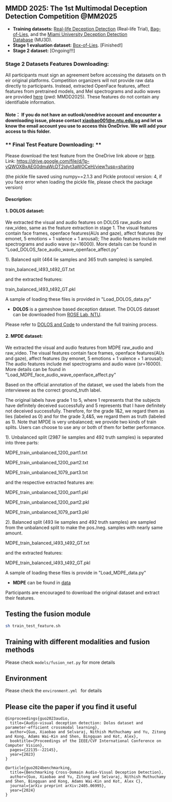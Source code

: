 ## MMDD 2025: The 1st Multimodal Deception Detection Competition @MM2025


-   **Training datasets:** [Real-life Deception Detection](https://public.websites.umich.edu/~zmohamed/resources.html) (Real-life Trial), [Bag-of-Lies](https://iab-rubric.org/index.php/bag-of-lies), and the [Miami University Deception Detection Database](https://sc.lib.miamioh.edu/handle/2374.MIA/6067) (MU3D).
-   **Stage 1 evaluation dataset:** [Box-of-Lies](https://web.eecs.umich.edu/~mihalcea/downloads.html#multimodalDialogDeception). [Finished!]
-   **Stage 2 dataset:** [Ongoing!!!]


### **Stage 2 Datasets Features Downloading:**

All participants must sign an agreement before accessing the datasets on their original platforms. Competition organizers will not provide raw data directly to participants. Instead, extracted OpenFace features, affect features from pretrained models, and Mel spectrograms and audio waves are provided [here](https://entuedu-my.sharepoint.com/:f:/g/personal/xiaobao001_e_ntu_edu_sg/EjSbeaVHhExIp7NJ5SClWZYBP4VaCMR6JJi-PjNijsUbqA?e=A1mYda) (pwd: MMDD2025). These features do not contain any identifiable information.

#### Note： If you do not have an outlook/onedrive account and encounter a downloading issue, please contact xiaobao001@e.ntu.edu.sg and let us know the email account you use to access this OneDrive. We will add your access to this folder.

### ** Final Test Feature Downloading: **

Please download the test feature from the OneDrive link above or [here](https://drive.google.com/file/d/1p-vQWOXBxAEG0dmaWcDT2jdyt3aWOCeH/view?usp=sharing). Link: https://drive.google.com/file/d/1p-vQWOXBxAEG0dmaWcDT2jdyt3aWOCeH/view?usp=sharing

(the pickle file saved using numpy==2.1.3 and Pickle protocol version: 4, if you face error when loading the pickle file, please check the package version)

#### Description:
  #### 1. DOLOS dataset:

We extracted the visual and audio features on DOLOS raw_audio and raw_video, same as the feature extraction in stage 1.
The visual features contain face frames, openface features(AUs and gaze),
affect features (by emonet, 5 emotions + 1 valence + 1 arousal); The audio features include mel spectrograms and audio wave (sr=16000).
More details can be found in "Load_DOLOS_face_audio_wave_openface_affect.py"


1). Balanced split (464 lie samples and 365 truth samples) is sampled.

train_balanced_l493_t492_GT.txt

and the extracted features:

train_balanced_l493_t492_GT.pkl

A sample of loading these files is provided in "Load_DOLOS_data.py"



- **DOLOS** is a gameshow based deception dataset. The DOLOS dataset can be downloaded from [ROSE Lab, NTU](https://rose1.ntu.edu.sg/dataset/DOLOS/). 

Please refer to [DOLOS and Code](https://github.com/NMS05/Audio-Visual-Deception-Detection-DOLOS-Dataset-and-Parameter-Efficient-Crossmodal-Learning/tree/main) to understand the full training process.


#### 2. MPDE dataset:

We extracted the visual and audio features from MDPE raw_audio and raw_video. The visual features contain face frames, openface features(AUs and gaze),
affect features (by emonet, 5 emotions + 1 valence + 1 arousal); The audio features include mel spectrograms and audio wave (sr=16000).
More details can be found in "Load_MDPE_face_audio_wave_openface_affect.py"

Based on the official annotation of the dataset, we used the labels from the interviewee as the correct ground_truth label.

The original labels have grade 1 to 5, where 1 represents that the subjects have definitely deceived successfully and 5 represents that I have definitely not deceived successfully.
Therefore, for the grade 1&2, we regard them as lies (labeled as 0) and for the grade 3,4&5, we regard them as truth (labeled as 1).
Note that MPDE is very unbalanced; we provide two kinds of train splits. Users can choose to use any or both of them for better performance.

1). Unbalanced split (2987 lie samples and 492 truth samples) is separated into three parts:

MDPE_train_unbalanced_1200_part1.txt

MDPE_train_unbalanced_1200_part2.txt

MDPE_train_unbalanced_1079_part3.txt

and the respective extracted features are:

MDPE_train_unbalanced_1200_part1.pkl

MDPE_train_unbalanced_1200_part2.pkl

MDPE_train_unbalanced_1079_part3.pkl


2). Balanced split (493 lie samples and 492 truth samples) are sampled from the unbalanced split to make the pos./neg. samples with nearly same amount.

MDPE_train_balanced_l493_t492_GT.txt

and the extracted features:

MDPE_train_balanced_l493_t492_GT.pkl


A sample of loading these files is provide in "Load_MDPE_data.py"


- **MDPE** can be found in [data](https://huggingface.co/datasets/MDPEdataset/MDPE_Dataset)

Participants are encouraged to download the original dataset and extract their features.




## Testing the fusion module
```bash
sh train_test_feature.sh
```

## Training with different modalities and fusion methods
Please check ```models/fusion_net.py``` for more details

## Environment
Please check the ```environment.yml ``` for details


## Please cite the paper if you find it useful
```
@inproceedings{guo2023audio,
  title={Audio-visual deception detection: Dolos dataset and parameter-efficient crossmodal learning},
  author={Guo, Xiaobao and Selvaraj, Nithish Muthuchamy and Yu, Zitong and Kong, Adams Wai-Kin and Shen, Bingquan and Kot, Alex},
  booktitle={Proceedings of the IEEE/CVF International Conference on Computer Vision},
  pages={22135--22145},
  year={2023}
}

@article{guo2024benchmarking,
  title={Benchmarking Cross-Domain Audio-Visual Deception Detection},
  author={Guo, Xiaobao and Yu, Zitong and Selvaraj, Nithish Muthuchamy and Shen, Bingquan and Kong, Adams Wai-Kin and Kot, Alex C},
  journal={arXiv preprint arXiv:2405.06995},
  year={2024}
}

```



